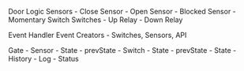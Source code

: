 

Door Logic
Sensors
    - Close Sensor
    - Open Sensor
    - Blocked Sensor
    - Momentary Switch
Switches
    - Up Relay
    - Down Relay




Event Handler
Event Creators - Switches, Sensors, API


Gate
    - Sensor
        - State
        - prevState
    - Switch
        - State
        - prevState
    - State
        - History
        - Log
        - Status